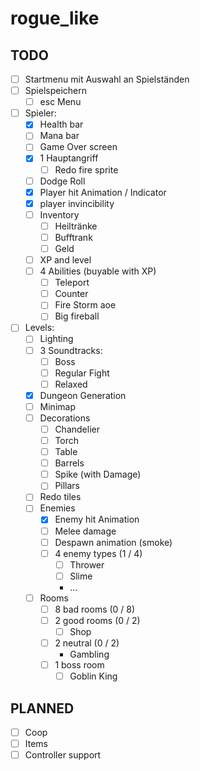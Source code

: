 # rogue_like

## TODO

- [ ] Startmenu mit Auswahl an Spielständen
- [ ] Spielspeichern
	- [ ] esc Menu
- [ ] Spieler:
	- [x] Health  bar
	- [ ] Mana bar
	- [ ] Game Over screen
	- [x] 1 Hauptangriff
		- [ ] Redo fire sprite
	- [ ] Dodge Roll
	- [x] Player hit Animation / Indicator
	- [x] player invincibility
	- [ ] Inventory
		- [ ] Heiltränke
		- [ ] Bufftrank
		- [ ] Geld
	- [ ] XP and level
	- [ ] 4 Abilities (buyable with XP)
		- [ ] Teleport
		- [ ] Counter
		- [ ] Fire Storm aoe
		- [ ] Big fireball
- [ ] Levels:
	- [ ] Lighting
	- [ ] 3 Soundtracks:
		- [ ] Boss
		- [ ] Regular Fight
		- [ ] Relaxed
	- [x] Dungeon Generation
	- [ ] Minimap
	- [ ] Decorations
		- [ ] Chandelier
		- [ ] Torch
		- [ ] Table
		- [ ] Barrels
		- [ ] Spike (with Damage)
		- [ ] Pillars
	- [ ] Redo tiles
	- [ ] Enemies
		- [x] Enemy hit Animation
		- [ ] Melee damage
		- [ ] Despawn animation (smoke)
		- [ ] 4 enemy types (1 / 4)
			- [ ] Thrower
			- [ ] Slime
			- ...
	- [ ] Rooms
		- [ ] 8 bad rooms (0 / 8)
		- [ ] 2 good rooms (0 / 2)
			- [ ] Shop
		- [ ] 2 neutral (0 / 2)
			- Gambling
		- [ ] 1 boss room
			- [ ] Goblin King

## PLANNED

- [ ] Coop
- [ ] Items
- [ ] Controller support
